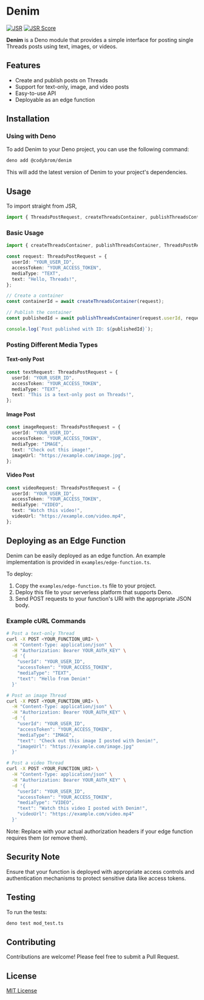 # Denim

[![JSR](https://jsr.io/badges/@codybrom/denim)](https://jsr.io/@codybrom/denim) [![JSR Score](https://jsr.io/badges/@codybrom/denim/score)](https://jsr.io/@codybrom/denim)

**Denim** is a Deno module that provides a simple interface for posting single Threads posts using text, images, or videos.

## Features

- Create and publish posts on Threads
- Support for text-only, image, and video posts
- Easy-to-use API
- Deployable as an edge function

## Installation

### Using with Deno

To add Denim to your Deno project, you can use the following command:

```bash
deno add @codybrom/denim
```

This will add the latest version of Denim to your project's dependencies.

## Usage

To import straight from JSR, 

```typescript
import { ThreadsPostRequest, createThreadsContainer, publishThreadsContainer } from 'jsr:@codybrom/denim@^1.0.2';
```


### Basic Usage

```typescript
import { createThreadsContainer, publishThreadsContainer, ThreadsPostRequest } from "jsr:@codybrom/denim@^1.0.2";

const request: ThreadsPostRequest = {
  userId: "YOUR_USER_ID",
  accessToken: "YOUR_ACCESS_TOKEN",
  mediaType: "TEXT",
  text: "Hello, Threads!",
};

// Create a container
const containerId = await createThreadsContainer(request);

// Publish the container
const publishedId = await publishThreadsContainer(request.userId, request.accessToken, containerId);

console.log(`Post published with ID: ${publishedId}`);
```

### Posting Different Media Types

#### Text-only Post

```typescript
const textRequest: ThreadsPostRequest = {
  userId: "YOUR_USER_ID",
  accessToken: "YOUR_ACCESS_TOKEN",
  mediaType: "TEXT",
  text: "This is a text-only post on Threads!",
};
```

#### Image Post

```typescript
const imageRequest: ThreadsPostRequest = {
  userId: "YOUR_USER_ID",
  accessToken: "YOUR_ACCESS_TOKEN",
  mediaType: "IMAGE",
  text: "Check out this image!",
  imageUrl: "https://example.com/image.jpg",
};
```

#### Video Post

```typescript
const videoRequest: ThreadsPostRequest = {
  userId: "YOUR_USER_ID",
  accessToken: "YOUR_ACCESS_TOKEN",
  mediaType: "VIDEO",
  text: "Watch this video!",
  videoUrl: "https://example.com/video.mp4",
};
```

## Deploying as an Edge Function

Denim can be easily deployed as an edge function. An example implementation is provided in `examples/edge-function.ts`.

To deploy:

1. Copy the `examples/edge-function.ts` file to your project.
2. Deploy this file to your serverless platform that supports Deno.
3. Send POST requests to your function's URI with the appropriate JSON body.

### Example cURL Commands

```bash
# Post a text-only Thread
curl -X POST <YOUR_FUNCTION_URI> \
  -H "Content-Type: application/json" \
  -H "Authorization: Bearer YOUR_AUTH_KEY" \
  -d '{
    "userId": "YOUR_USER_ID",
    "accessToken": "YOUR_ACCESS_TOKEN",
    "mediaType": "TEXT",
    "text": "Hello from Denim!"
  }'

# Post an image Thread
curl -X POST <YOUR_FUNCTION_URI> \
  -H "Content-Type: application/json" \
  -H "Authorization: Bearer YOUR_AUTH_KEY" \
  -d '{
    "userId": "YOUR_USER_ID",
    "accessToken": "YOUR_ACCESS_TOKEN",
    "mediaType": "IMAGE",
    "text": "Check out this image I posted with Denim!",
    "imageUrl": "https://example.com/image.jpg"
  }'

# Post a video Thread
curl -X POST <YOUR_FUNCTION_URI> \
  -H "Content-Type: application/json" \
  -H "Authorization: Bearer YOUR_AUTH_KEY" \
  -d '{
    "userId": "YOUR_USER_ID",
    "accessToken": "YOUR_ACCESS_TOKEN",
    "mediaType": "VIDEO",
    "text": "Watch this video I posted with Denim!",
    "videoUrl": "https://example.com/video.mp4"
  }'
```

Note: Replace with your actual authorization headers if your edge function requires them (or remove them).

## Security Note

Ensure that your function is deployed with appropriate access controls and authentication mechanisms to protect sensitive data like access tokens.

## Testing

To run the tests:

```bash
deno test mod_test.ts
```

## Contributing

Contributions are welcome! Please feel free to submit a Pull Request.

## License

[MIT License](LICENSE)
